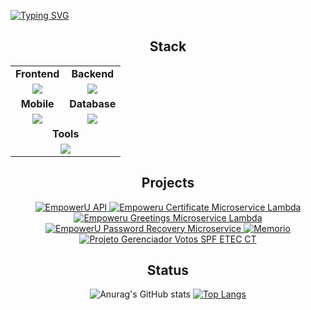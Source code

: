 
[![Typing SVG](https://readme-typing-svg.demolab.com?font=Fira+Code&weight=500&size=100&pause=1000&color=F7F7F7&center=true&vCenter=true&width=1920&height=250&lines=Hello+i'm+Wiliam+Melo;Hello+i'm+a+Full+Stack+Developer)](https://git.io/typing-svg)

<h2 align="center">Stack</h2>

<div align="center">
 <table>
  <tr>
    <td align="center" colspan="2"><strong>Frontend</strong></td>
    <td align="center" colspan="2"><strong>Backend</strong></td>
  </tr>
  <tr>
    <td align="center" colspan="2">
      <a href="https://skillicons.dev">
        <img src="https://skillicons.dev/icons?i=tailwind,ts,react,next,angular" />
      </a>
    </td>
    <td align="center" colspan="2">
      <a href="https://skillicons.dev">
        <img src="https://skillicons.dev/icons?i=spring,java,nodejs,nest,prisma" />
      </a>
    </td>
  </tr>
  <tr>
    <td align="center" colspan="2"><strong>Mobile</strong></td>
    <td align="center" colspan="2"><strong>Database</strong></td>
  </tr>
  <tr>
    <td align="center" colspan="2">
      <a href="https://skillicons.dev">
        <img src="https://skillicons.dev/icons?i=react,flutter" />
      </a>
    </td>
    <td align="center" colspan="2">
      <a href="https://skillicons.dev">
        <img src="https://skillicons.dev/icons?i=postgres,redis,sqlite,mongodb" />
      </a>
    </td>
  </tr>
  <tr>
    <td align="center" colspan="4"><strong>Tools</strong></td>
  </tr>
  <tr>
    <td align="center" colspan="4">
      <a href="https://skillicons.dev">
        <img src="https://skillicons.dev/icons?i=git,postman,github,aws,azure,rabbitmq" />
      </a>
    </td>
  </tr>
</table>
</div>

<h2 align="center">Projects</h2>

<p align="center">
  <a href="https://github.com/WiliamMelo01/EmpowerU-API">
    <img src="https://github-readme-stats.vercel.app/api/pin/?username=WiliamMelo01&repo=EmpowerU-API&theme=transparent" alt="EmpowerU API">
  </a>
  <a href="https://github.com/WiliamMelo01/EmpoweruCertificateMicroserviceLambda">
    <img src="https://github-readme-stats.vercel.app/api/pin/?username=WiliamMelo01&repo=EmpoweruCertificateMicroserviceLambda&theme=transparent" alt="Empoweru Certificate Microservice Lambda">
  </a>
  <a href="https://github.com/WiliamMelo01/EmpoweruGreetingsMicroServiceLambda">
    <img src="https://github-readme-stats.vercel.app/api/pin/?username=WiliamMelo01&repo=EmpoweruGreetingsMicroServiceLambda&theme=transparent" alt="Empoweru Greetings Microservice Lambda">
  </a>
  <a href="https://github.com/WiliamMelo01/EmpowerUPasswordRecoveryMicroService">
    <img src="https://github-readme-stats.vercel.app/api/pin/?username=WiliamMelo01&repo=EmpowerUPasswordRecoveryMicroService&theme=transparent" alt="EmpowerU Password Recovery Microservice">
  </a>
  <a href="https://github.com/WiliamMelo01/memorio">
    <img src="https://github-readme-stats.vercel.app/api/pin/?username=WiliamMelo01&repo=memorio&theme=transparent" alt="Memorio">
  </a>
  <a href="https://github.com/WiliamMelo01/projeto-gerenciador-votos-spf-etec-ct">
    <img src="https://github-readme-stats.vercel.app/api/pin/?username=WiliamMelo01&repo=projeto-gerenciador-votos-spf-etec-ct&theme=transparent" alt="Projeto Gerenciador Votos SPF ETEC CT">
  </a>
</p>

<h2 align="center">Status</h2>
<div align="center">

![Anurag's GitHub stats](https://github-readme-stats.vercel.app/api?username=WiliamMelo01&theme=transparent&show_icons=true)
[![Top Langs](https://github-readme-stats.vercel.app/api/top-langs/?username=WiliamMelo01&theme=transparent)](https://github.com/WiliamMelo01)

</div>
